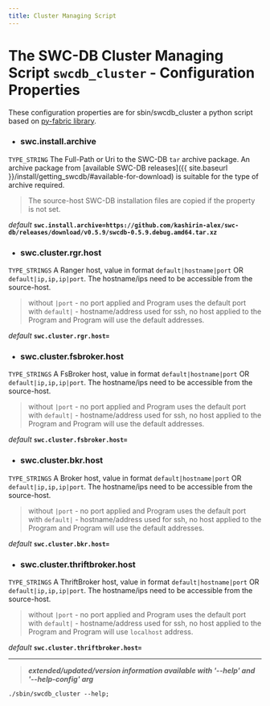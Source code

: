 ```yaml
---
title: Cluster Managing Script
---
```




# The SWC-DB Cluster Managing Script ```swcdb_cluster``` - Configuration Properties
These configuration properties are for sbin/swcdb_cluster a python script based on [py-fabric library](https://www.fabfile.org/).


* ### swc.install.archive
```TYPE_STRING```
The Full-Path or Uri to the SWC-DB `tar` archive package. An archive package from [available SWC-DB releases]({{ site.baseurl }}/install/getting_swcdb/#available-for-download) is suitable for the type of archive required.
> The source-host SWC-DB installation files are copied if the property is not set.

  _default_ **```swc.install.archive=https://github.com/kashirin-alex/swc-db/releases/download/v0.5.9/swcdb-0.5.9.debug.amd64.tar.xz```**


* ### swc.cluster.rgr.host
```TYPE_STRINGS```
A Ranger host, value in format ```default|hostname|port``` OR ```default|ip,ip,ip|port```. The hostname/ips need to be accessible from the source-host.
> without ```|port``` - no port applied and Program uses the default port \
> with ```default|``` - hostname/address used for ssh, no host applied to the Program and Program will use the default addresses.

  _default_ **```swc.cluster.rgr.host=```**


* ### swc.cluster.fsbroker.host
```TYPE_STRINGS```
A FsBroker host, value in format ```default|hostname|port``` OR ```default|ip,ip,ip|port```. The hostname/ips need to be accessible from the source-host.
> without ```|port``` - no port applied and Program uses the default port \
> with ```default|``` - hostname/address used for ssh, no host applied to the Program and Program will use the default addresses.

  _default_ **```swc.cluster.fsbroker.host=```**


* ### swc.cluster.bkr.host
```TYPE_STRINGS```
A Broker host, value in format ```default|hostname|port``` OR ```default|ip,ip,ip|port```. The hostname/ips need to be accessible from the source-host.
> without ```|port``` - no port applied and Program uses the default port \
> with ```default|``` - hostname/address used for ssh, no host applied to the Program and Program will use the default addresses.

  _default_ **```swc.cluster.bkr.host=```**



* ### swc.cluster.thriftbroker.host
```TYPE_STRINGS```
A ThriftBroker host, value in format ```default|hostname|port``` OR ```default|ip,ip,ip|port```. The hostname/ips need to be accessible from the source-host.
> without ```|port``` - no port applied and Program uses the default port \
> with ```default|``` - hostname/address used for ssh, no host applied to the Program and Program will use ```localhost``` address.

  _default_ **```swc.cluster.thriftbroker.host=```**



***

 > _**extended/updated/version information available with '--help' and '--help-config' arg**_

```
./sbin/swcdb_cluster --help;
```

